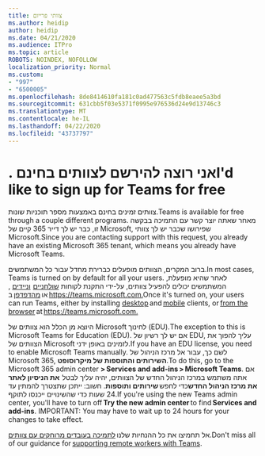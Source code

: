 ```yaml
---
title: צוותי פרייום
ms.author: heidip
author: heidip
ms.date: 04/21/2020
ms.audience: ITPro
ms.topic: article
ROBOTS: NOINDEX, NOFOLLOW
localization_priority: Normal
ms.custom:
- "997"
- "6500005"
ms.openlocfilehash: 8de8414610fa181c0ad477563c5fdb8eaee5a3bd
ms.sourcegitcommit: 631cbb5f03e5371f0995e976536d24e9d13746c3
ms.translationtype: MT
ms.contentlocale: he-IL
ms.lasthandoff: 04/22/2020
ms.locfileid: "43737797"
---
```

# <a name="id-like-to-sign-up-for-teams-for-free"></a><span data-ttu-id="1b4d8-102">. אני רוצה להירשם לצוותים בחינם</span><span class="sxs-lookup"><span data-stu-id="1b4d8-102">I'd like to sign up for Teams for free</span></span>

<span data-ttu-id="1b4d8-103">צוותים זמינים בחינם באמצעות מספר תוכניות שונות.</span><span class="sxs-lookup"><span data-stu-id="1b4d8-103">Teams is available for free through a couple different programs.</span></span> <span data-ttu-id="1b4d8-104">מאחר שאתה יוצר קשר עם התמיכה בבקשה זו, כבר יש לך דייר 365 קיים של Microsoft, שפירושו שכבר יש לך צוותי Microsoft.</span><span class="sxs-lookup"><span data-stu-id="1b4d8-104">Since you are contacting support with this request, you already have an existing Microsoft 365 tenant, which means you already have Microsoft Teams.</span></span>

<span data-ttu-id="1b4d8-105">ברוב המקרים, הצוותים מופעלים כברירת מחדל עבור כל המשתמשים.</span><span class="sxs-lookup"><span data-stu-id="1b4d8-105">In most cases, Teams is turned on by default for all your users.</span></span> <span data-ttu-id="1b4d8-106">לאחר שהיא מופעלת, המשתמשים יכולים להפעיל צוותים, על-ידי התקנת לקוחות [שולחניים](https://docs.microsoft.com/MicrosoftTeams/get-clients#desktop-client)  [וניידים](https://docs.microsoft.com/MicrosoftTeams/get-clients#mobile-clients) , או [מהדפדפן](https://docs.microsoft.com/MicrosoftTeams/get-clients#web-client) ב <https://teams.microsoft.com.></span><span class="sxs-lookup"><span data-stu-id="1b4d8-106">Once it's turned on, your users can run Teams, either by installing [desktop](https://docs.microsoft.com/MicrosoftTeams/get-clients#desktop-client) and [mobile](https://docs.microsoft.com/MicrosoftTeams/get-clients#mobile-clients) clients, or [from the browser](https://docs.microsoft.com/MicrosoftTeams/get-clients#web-client) at <https://teams.microsoft.com.></span></span>

<span data-ttu-id="1b4d8-107">היוצא מן הכלל הוא צוותים של Microsoft לחינוך (EDU).</span><span class="sxs-lookup"><span data-stu-id="1b4d8-107">The exception to this is Microsoft Teams for Education (EDU).</span></span> <span data-ttu-id="1b4d8-108">אם יש לך רשיון של EDU, עליך להפוך את הצוותים של Microsoft לזמינים באופן ידני.</span><span class="sxs-lookup"><span data-stu-id="1b4d8-108">If you have an EDU license, you need to enable Microsoft Teams manually.</span></span> <span data-ttu-id="1b4d8-109">לשם כך, עבור אל מרכז הניהול של Microsoft 365, **השירותים והתוספות של מיקרוסופט**.</span><span class="sxs-lookup"><span data-stu-id="1b4d8-109">To do this, go to the Microsoft 365 admin center **> Services and add-ins > Microsoft Teams**.</span></span> <span data-ttu-id="1b4d8-110">אם אתה משתמש במרכז הניהול החדש של הצוותים, יהיה עליך לבטל  **את הניסיון לאתר את מרכז הניהול החדש**כדי לחפש **שירותים ותוספות**. חשוב: ייתכן שתצטרך להמתין עד 24 שעות כדי שהשינויים ייכנסו לתוקף.</span><span class="sxs-lookup"><span data-stu-id="1b4d8-110">If you're using the new Teams admin center, you'll have to turn off **Try the new admin center** to find **Services and add-ins**. IMPORTANT: You may have to wait up to 24 hours for your changes to take effect.</span></span>

<span data-ttu-id="1b4d8-111">אל תחמיצו את כל ההנחיות שלנו [לתמיכה בעובדים מרוחקים עם צוותים](https://docs.microsoft.com/MicrosoftTeams/support-remote-work-with-teams).</span><span class="sxs-lookup"><span data-stu-id="1b4d8-111">Don't miss all of our guidance for [supporting remote workers with Teams](https://docs.microsoft.com/MicrosoftTeams/support-remote-work-with-teams).</span></span>
